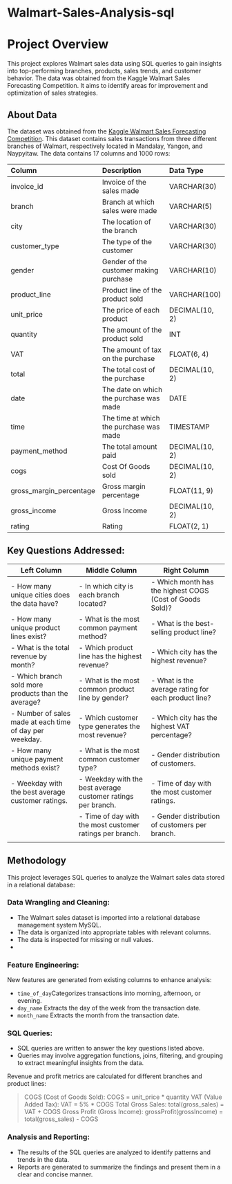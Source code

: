 # Walmart-Sales-Analysis-sql
# Project Overview

This project explores Walmart sales data using SQL queries to gain insights into top-performing branches, products, sales trends, and customer behavior. The data was obtained from the Kaggle Walmart Sales Forecasting Competition. It aims to identify areas for improvement and optimization of sales strategies.
## About Data

The dataset was obtained from the [Kaggle Walmart Sales Forecasting Competition](https://www.kaggle.com/c/walmart-recruiting-store-sales-forecasting). This dataset contains sales transactions from three different branches of Walmart, respectively located in Mandalay, Yangon, and Naypyitaw. The data contains 17 columns and 1000 rows:

| Column                  | Description                             | Data Type      |
| :---------------------- | :-------------------------------------- | :------------- |
| invoice_id              | Invoice of the sales made               | VARCHAR(30)    |
| branch                  | Branch at which sales were made         | VARCHAR(5)     |
| city                    | The location of the branch              | VARCHAR(30)    |
| customer_type           | The type of the customer                | VARCHAR(30)    |
| gender                  | Gender of the customer making purchase  | VARCHAR(10)    |
| product_line            | Product line of the product sold        | VARCHAR(100)   |
| unit_price              | The price of each product               | DECIMAL(10, 2) |
| quantity                | The amount of the product sold          | INT            |
| VAT                 | The amount of tax on the purchase       | FLOAT(6, 4)    |
| total                   | The total cost of the purchase          | DECIMAL(10, 2) |
| date                    | The date on which the purchase was made | DATE           |
| time                    | The time at which the purchase was made | TIMESTAMP      |
| payment_method                 | The total amount paid                   | DECIMAL(10, 2) |
| cogs                    | Cost Of Goods sold                      | DECIMAL(10, 2) |
| gross_margin_percentage | Gross margin percentage                 | FLOAT(11, 9)   |
| gross_income            | Gross Income                            | DECIMAL(10, 2) |
| rating                  | Rating                                  | FLOAT(2, 1)    |

## Key Questions Addressed:

| Left Column                                                  | Middle Column                                                  | Right Column                                                         |
|--------------------------------------------------------------|----------------------------------------------------------------|-----------------------------------------------------------------------|
| - How many unique cities does the data have?                 | - In which city is each branch located?                       | - Which month has the highest COGS (Cost of Goods Sold)?               |
| - How many unique product lines exist?                       | - What is the most common payment method?                    | - What is the best-selling product line?                               |
| - What is the total revenue by month?                        | - Which product line has the highest revenue?                | - Which city has the highest revenue?                                  |
| - Which branch sold more products than the average?          | - What is the most common product line by gender?            | - What is the average rating for each product line?                    |
| - Number of sales made at each time of day per weekday.      | - Which customer type generates the most revenue?            | - Which city has the highest VAT percentage?                           |
| - How many unique payment methods exist?                    | - What is the most common customer type?                     | - Gender distribution of customers.                                    |
| - Weekday with the best average customer ratings.            | - Weekday with the best average customer ratings per branch. | - Time of day with the most customer ratings.                          |
|                                                              | - Time of day with the most customer ratings per branch.     | - Gender distribution of customers per branch.                         |
|                                                              |                                                              |                                                                       |



## Methodology

This project leverages SQL queries to analyze the Walmart sales data stored in a relational database:

### Data Wrangling and Cleaning:

- The Walmart sales dataset is imported into a relational database management system MySQL.
- The data is organized into appropriate tables with relevant columns.
- The data is inspected for missing or null values.
- 
### Feature Engineering:
New features are generated from existing columns to enhance analysis:

- `time_of_day`Categorizes transactions into morning, afternoon, or evening.
- `day_name` Extracts the day of the week from the transaction date.
- `month_name` Extracts the month from the transaction date.

### SQL Queries:

- SQL queries are written to answer the key questions listed above.
- Queries may involve aggregation functions, joins, filtering, and grouping to extract meaningful insights from the data.
  
Revenue and profit metrics are calculated for different branches and product lines:
> COGS (Cost of Goods Sold): COGS = unit_price * quantity
> VAT (Value Added Tax): VAT = 5% * COGS
> Total Gross Sales: total(gross_sales) = VAT + COGS
> Gross Profit (Gross Income): grossProfit(grossIncome) = total(gross_sales) - COGS

### Analysis and Reporting:

- The results of the SQL queries are analyzed to identify patterns and trends in the data.
- Reports are generated to summarize the findings and present them in a clear and concise manner.
